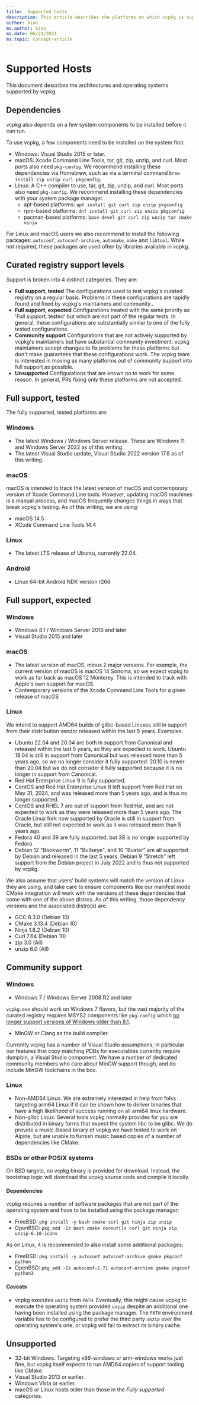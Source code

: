 ```yaml
---
title:  Supported hosts
description: This article describes the platforms on which vcpkg is supported.
author: bion
ms.author: bion
ms.date: 06/24/2024
ms.topic: concept-article
---
```


# Supported Hosts

This document describes the architectures and operating systems supported by vcpkg.

## Dependencies

vcpkg also depends on a few system components to be installed before it can run.

To use vcpkg, a few components need to be installed on the system first.

* Windows: Visual Studio 2015 or later.
* macOS: Xcode Command Line Tools, tar, git, zip, unzip, and curl. Most ports also need `pkg-config`.
We recommend installing these dependencies via Homebrew, such as via a terminal command
`brew install zip unzip curl pkgconfig`.
* Linux: A C++ compiler to use, tar, git, zip, unzip, and curl. Most ports also need `pkg-config`.
We recommend installing these dependencies with your system package manager.
  * apt-based platforms: `apt install git curl zip unzip pkgconfig`
  * rpm-based platforms: `dnf install git curl zip unzip pkgconfig`
  * pacman-based platforms: `base-devel git curl zip unzip tar cmake ninja`

For Linux and macOS users we also recommend to install the following packages: `autoconf`, `autoconf-archive`, `automake`, `make` and `libtool`. While not required, these packages are used often by libraries available in vcpkg.

## Curated registry support levels

Support is broken into 4 distinct categories. They are:

* **Full support, tested**
  The configurations used to test vcpkg's curated registry on a regular basis. Problems in these configurations
  are rapidly found and fixed by vcpkg's maintainers and community..
* **Full support, expected**
  Configurations treated with the same priority as 'Full support, tested' but which are not part of the regular tests.
  In general, these configurations are substantially similar to one of the fully tested configurations.
* **Community support**
  Configurations that are not actively supported by vcpkg's maintainers but have substantial community investment.
  vcpkg maintainers accept changes to fix problems for these platforms but don't make guarantees that these 
  configurations work. The vcpkg team is interested in moving as many platforms out of community support
  into full support as possible.
* **Unsupported**
  Configurations that are known no to work for some reason. In general, PRs fixing only these platforms
  are not accepted.

## Full support, tested

The fully supported, tested platforms are:

### Windows

* The latest Windows / Windows Server release. These are Windows 11 and Windows Server 2022 as of this writing.
* The latest Visual Studio update, Visual Studio 2022 version 17.8 as of this writing.

### macOS

macOS is intended to track the latest version of macOS and contemporary version of Xcode Command Line tools. However,
updating macOS machines is a manual process, and macOS frequently changes things in ways that break vcpkg's testing. As of this writing, we are using:

* macOS 14.5
* XCode Command Line Tools 14.4

### Linux

* The latest LTS release of Ubuntu, currently 22.04.

### Android

* Linux 64-bit Android NDK version r26d

## Full support, expected

### Windows

* Windows 8.1 / Windows Server 2016 and later
* Visual Studio 2015 and later

### macOS

* The latest version of macOS, minus 2 major versions. For example, the current version of macOS is macOS 14 Sonoma,
so we expect vcpkg to work as far back as macOS 12 Monterey. This is intended to track with Apple's own support for
macOS.
* Contemporary versions of the Xcode Command Line Tools for a given release of macOS

### Linux

We intend to support AMD64 builds of glibc-based Linuxes still in support from their distribution vendor released within
the last 5 years. Examples:

* Ubuntu 22.04 and 20.04 are both in support from Canonical and released within the last 5 years, so they
are expected to work. Ubuntu 18.04 is still in support from Canonical but was released more than 5 years ago, so
we no longer consider it fully supported. 20.10 is newer than 20.04 but we do not consider it fully supported because
it is no longer in support from Canonical.
* Red Hat Enterprise Linux 9 is fully supported.
* CentOS and Red Hat Enterprise Linux 8 left support from Red Hat on May 31, 2024, and was released more than 5 years
ago, and is thus no longer supported.
* CentOS and RHEL 7 are out of support from Red Hat, and are not expected to work as they were released more than 5
years ago. The Oracle Linux fork now supported by Oracle is still in support from Oracle, but still not expected to
work as it was released more than 5 years ago.
* Fedora 40 and 39 are fully supported, but 38 is no longer supported by Fedora.
* Debian 12 "Bookworm", 11 "Bullseye", and 10 "Buster" are all supported by Debian and released in the last 5 years.
Debian 9 "Stretch" left support from the Debian project in July 2022 and is thus not supported by vcpkg.

We also assume that users' build systems will match the version of Linux they are using, and take care to ensure
components like our manifest mode CMake integration will work with the versions of these dependencies that come with
one of the above distros. As of this writing, those dependency versions and the associated distro(s) are:

* GCC 8.3.0 (Debian 10)
* CMake 3.13.4 (Debian 10)
* Ninja 1.8.2 (Debian 10)
* Curl 7.64 (Debian 10)
* zip 3.0 (All)
* unzip 6.0 (All)

## Community support

### Windows

* Windows 7 / Windows Server 2008 R2 and later

`vcpkg.exe` should work on Windows 7 flavors, but the vast majority of the curated registry requires MSYS2 components
like `pkg-config` which
[no longer support versions of Windows older than 8.1](https://www.msys2.org/docs/windows_support/#current-policy).

* MinGW or Clang as the build compiler.

Currently vcpkg has a number of Visual Studio assumptions; in particular our features that copy matching PDBs for
executables currently require dumpbin, a Visual Studio component. We have a number of dedicated community members who
care about MinGW support though, and do include MinGW toolchains in the box.

### Linux

* Non-AMD64 Linux. We are extremely interested in help from folks targeting arm64 Linux if it can be shown how
to deliver binaries that have a high likelihood of success running on all arm64 linux hardware.
* Non-glibc Linux. Several tools vcpkg normally provides for you are distributed in binary forms that expect the system
libc to be glibc. We do provide a muslc-based binary of vcpkg we have tested to work on Alpine, but are unable to
furnish muslc based copies of a number of dependencies like CMake.

### BSDs or other POSIX systems

On BSD targets, no vcpkg binary is provided for download. Instead, the bootstrap logic will download the
vcpkg source code and compile it locally.

#### Dependencies

vcpkg requires a number of software packages that are not part of the operating system and have to be installed using the package manager:

* FreeBSD: `pkg install -y bash cmake curl git ninja zip unzip`
* OpenBSD: `pkg_add -Iz bash cmake coreutils curl git ninja zip unzip-6.10-iconv`

As on Linux, it is recommended to also install some additional packages:

* FreeBSD: `pkg install -y autoconf autoconf-archive gmake pkgconf python`
* OpenBSD: `pkg_add -Iz autoconf-2.71 autoconf-archive gmake pkgconf python3`

#### Caveats

* vcpkg executes `unzip` from `PATH`. Eventually, this might cause vcpkg to execute the
operating system provided `unzip` despite an additional one having been installed using the package manager.
The `PATH` environment variable has to be configured to prefer the third party `unzip` over the operating system's one,
or vcpkg will fail to extract its binary cache.

## Unsupported

* 32-bit Windows. Targeting x86-windows or arm-windows works just fine, but vcpkg itself expects to run AMD64 copies
of support tooling like CMake.
* Visual Studio 2013 or earlier.
* Windows Vista or earlier.
* macOS or Linux hosts older than those in the *Fully supported* categories.
